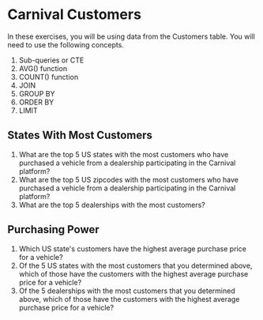 # Carnival Customers

In these exercises, you will be using data from the Customers table. You will need to use the following concepts.

1. Sub-queries or CTE
1. AVG() function
1. COUNT() function
1. JOIN
1. GROUP BY
1. ORDER BY
1. LIMIT

## States With Most Customers

1. What are the top 5 US states with the most customers who have purchased a vehicle from a dealership participating in the Carnival platform?
1. What are the top 5 US zipcodes with the most customers who have purchased a vehicle from a dealership participating in the Carnival platform?
1. What are the top 5 dealerships with the most customers?

## Purchasing Power

1. Which US state's customers have the highest average purchase price for a vehicle?
1. Of the 5 US states with the most customers that you determined above, which of those have the customers with the highest average purchase price for a vehicle?
1. Of the 5 dealerships with the most customers that you determined above, which of those have the customers with the highest average purchase price for a vehicle?
